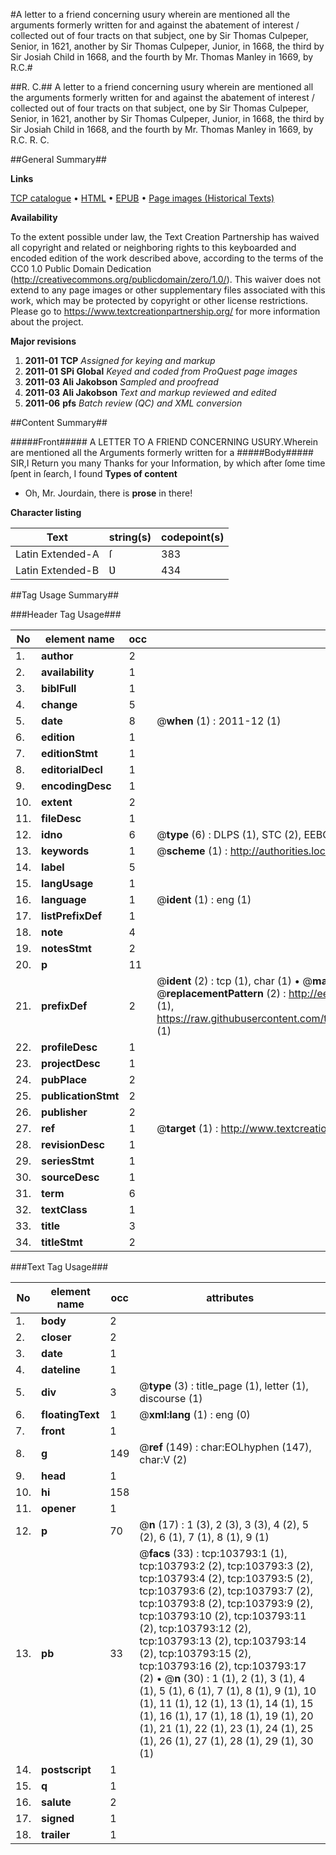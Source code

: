 #A letter to a friend concerning usury wherein are mentioned all the arguments formerly written for and against the abatement of interest / collected out of four tracts on that subject, one by Sir Thomas Culpeper, Senior, in 1621, another by Sir Thomas Culpeper, Junior, in 1668, the third by Sir Josiah Child in 1668, and the fourth by Mr. Thomas Manley in 1669, by R.C.#

##R. C.##
A letter to a friend concerning usury wherein are mentioned all the arguments formerly written for and against the abatement of interest / collected out of four tracts on that subject, one by Sir Thomas Culpeper, Senior, in 1621, another by Sir Thomas Culpeper, Junior, in 1668, the third by Sir Josiah Child in 1668, and the fourth by Mr. Thomas Manley in 1669, by R.C.
R. C.

##General Summary##

**Links**

[TCP catalogue](http://www.ota.ox.ac.uk/tcp/)  • 
[HTML](http://tei.it.ox.ac.uk/tcp/Texts-HTML/free/A31/A31146.html)  • 
[EPUB](http://tei.it.ox.ac.uk/tcp/Texts-EPUB/free/A31/A31146.epub) • 
[Page images (Historical Texts)](https://historicaltexts.jisc.ac.uk/eebo-15564646e)

**Availability**

To the extent possible under law, the Text Creation Partnership has waived all copyright and related or neighboring rights to this keyboarded and encoded edition of the work described above, according to the terms of the CC0 1.0 Public Domain Dedication (http://creativecommons.org/publicdomain/zero/1.0/). This waiver does not extend to any page images or other supplementary files associated with this work, which may be protected by copyright or other license restrictions. Please go to https://www.textcreationpartnership.org/ for more information about the project.

**Major revisions**

1. __2011-01__ __TCP__ *Assigned for keying and markup*
1. __2011-01__ __SPi Global__ *Keyed and coded from ProQuest page images*
1. __2011-03__ __Ali Jakobson__ *Sampled and proofread*
1. __2011-03__ __Ali Jakobson__ *Text and markup reviewed and edited*
1. __2011-06__ __pfs__ *Batch review (QC) and XML conversion*

##Content Summary##

#####Front#####
A LETTER TO A FRIEND CONCERNING USURY.Wherein are mentioned all the Arguments formerly written for a
#####Body#####
SIR,I Return you many Thanks for your Information, by which after ſome time ſpent in ſearch, I found
**Types of content**

  * Oh, Mr. Jourdain, there is **prose** in there!

**Character listing**


|Text|string(s)|codepoint(s)|
|---|---|---|
|Latin Extended-A|ſ|383|
|Latin Extended-B|Ʋ|434|

##Tag Usage Summary##

###Header Tag Usage###

|No|element name|occ|attributes|
|---|---|---|---|
|1.|__author__|2||
|2.|__availability__|1||
|3.|__biblFull__|1||
|4.|__change__|5||
|5.|__date__|8| @__when__ (1) : 2011-12 (1)|
|6.|__edition__|1||
|7.|__editionStmt__|1||
|8.|__editorialDecl__|1||
|9.|__encodingDesc__|1||
|10.|__extent__|2||
|11.|__fileDesc__|1||
|12.|__idno__|6| @__type__ (6) : DLPS (1), STC (2), EEBO-CITATION (1), OCLC (1), VID (1)|
|13.|__keywords__|1| @__scheme__ (1) : http://authorities.loc.gov/ (1)|
|14.|__label__|5||
|15.|__langUsage__|1||
|16.|__language__|1| @__ident__ (1) : eng (1)|
|17.|__listPrefixDef__|1||
|18.|__note__|4||
|19.|__notesStmt__|2||
|20.|__p__|11||
|21.|__prefixDef__|2| @__ident__ (2) : tcp (1), char (1)  •  @__matchPattern__ (2) : ([0-9\-]+):([0-9IVX]+) (1), (.+) (1)  •  @__replacementPattern__ (2) : http://eebo.chadwyck.com/downloadtiff?vid=$1&page=$2 (1), https://raw.githubusercontent.com/textcreationpartnership/Texts/master/tcpchars.xml#$1 (1)|
|22.|__profileDesc__|1||
|23.|__projectDesc__|1||
|24.|__pubPlace__|2||
|25.|__publicationStmt__|2||
|26.|__publisher__|2||
|27.|__ref__|1| @__target__ (1) : http://www.textcreationpartnership.org/docs/. (1)|
|28.|__revisionDesc__|1||
|29.|__seriesStmt__|1||
|30.|__sourceDesc__|1||
|31.|__term__|6||
|32.|__textClass__|1||
|33.|__title__|3||
|34.|__titleStmt__|2||


###Text Tag Usage###

|No|element name|occ|attributes|
|---|---|---|---|
|1.|__body__|2||
|2.|__closer__|2||
|3.|__date__|1||
|4.|__dateline__|1||
|5.|__div__|3| @__type__ (3) : title_page (1), letter (1), discourse (1)|
|6.|__floatingText__|1| @__xml:lang__ (1) : eng (0)|
|7.|__front__|1||
|8.|__g__|149| @__ref__ (149) : char:EOLhyphen (147), char:V (2)|
|9.|__head__|1||
|10.|__hi__|158||
|11.|__opener__|1||
|12.|__p__|70| @__n__ (17) : 1 (3), 2 (3), 3 (3), 4 (2), 5 (2), 6 (1), 7 (1), 8 (1), 9 (1)|
|13.|__pb__|33| @__facs__ (33) : tcp:103793:1 (1), tcp:103793:2 (2), tcp:103793:3 (2), tcp:103793:4 (2), tcp:103793:5 (2), tcp:103793:6 (2), tcp:103793:7 (2), tcp:103793:8 (2), tcp:103793:9 (2), tcp:103793:10 (2), tcp:103793:11 (2), tcp:103793:12 (2), tcp:103793:13 (2), tcp:103793:14 (2), tcp:103793:15 (2), tcp:103793:16 (2), tcp:103793:17 (2)  •  @__n__ (30) : 1 (1), 2 (1), 3 (1), 4 (1), 5 (1), 6 (1), 7 (1), 8 (1), 9 (1), 10 (1), 11 (1), 12 (1), 13 (1), 14 (1), 15 (1), 16 (1), 17 (1), 18 (1), 19 (1), 20 (1), 21 (1), 22 (1), 23 (1), 24 (1), 25 (1), 26 (1), 27 (1), 28 (1), 29 (1), 30 (1)|
|14.|__postscript__|1||
|15.|__q__|1||
|16.|__salute__|2||
|17.|__signed__|1||
|18.|__trailer__|1||
